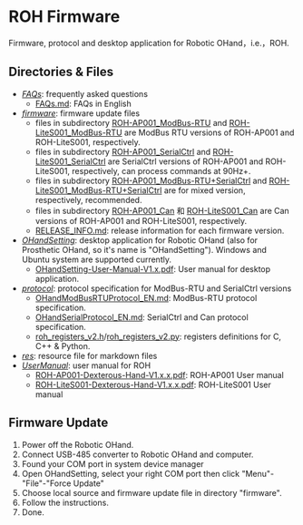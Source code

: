 # ROH Firmware

Firmware, protocol and desktop application for Robotic OHand，i.e.，ROH.

## Directories & Files

- *[FAQs](FAQs)*: frequently asked questions
  - [FAQs.md](FAQs/FAQs_EN.md): FAQs in English
- *[firmware](firmware)*: firmware update files
  - files in subdirectory [ROH-AP001_ModBus-RTU](firmware/ROH-AP001/ModBus-RTU) and [ROH-LiteS001_ModBus-RTU](firmware/ROH-LiteS001/ModBus-RTU) are ModBus RTU versions of ROH-AP001 and ROH-LiteS001, respectively.
  - files in subdirectory [ROH-AP001_SerialCtrl](firmware/ROH-AP001/SerialCtrl) and [ROH-LiteS001_SerialCtrl](firmware/ROH-LiteS001/SerialCtrl) are SerialCtrl versions of ROH-AP001 and ROH-LiteS001, respectively, can process commands at 90Hz+.
  - files in subdirectory [ROH-AP001_ModBus-RTU+SerialCtrl](firmware/ROH-AP001/ModBus-RTU+SerialCtrl) and [ROH-LiteS001_ModBus-RTU+SerialCtrl](firmware/ROH-AP001/ModBus-RTU+SerialCtrl) are for mixed version, respectively, recommended.
  - files in subdirectory [ROH-AP001_Can](firmware/ROH-AP001/Can) 和 [ROH-LiteS001_Can](firmware/ROH-LiteS001/Can) are Can versions of ROH-AP001 and ROH-LiteS001, respectively.
  - [RELEASE_INFO.md](firmware/RELEASE_INFO.md): release information for each firmware version.
- *[OHandSetting](OHandSetting)*: desktop application for Robotic OHand (also for Prosthetic OHand, so it's name is "OHandSetting"). Windows and Ubuntu system are supported currently.
  - [OHandSetting-User-Manual-V1.x.pdf](OHandSetting/OHandSetting-User-Manual-V1.1.pdf): User manual for desktop application.
- *[protocol](protocol)*: protocol specification for ModBus-RTU and SerialCtrl versions
  - [OHandModBusRTUProtocol_EN.md](protocol/OHandModBusRTUProtocol_EN.md): ModBus-RTU protocol specification.
  - [OHandSerialProtocol_EN.md](protocol/OHandSerialProtocol_EN.md): SerialCtrl and Can protocol specification.
  - [roh_registers_v2.h](protocol/roh_registers_v2.h)/[roh_registers_v2.py](protocol/roh_registers_v2.py): registers definitions for C, C++ & Python.
- *[res](res)*: resource file for markdown files
- *[UserManual](UserManual)*: user manual for ROH
  - [ROH-AP001-Dexterous-Hand-V1.x.x.pdf](UserManual/ROH-AP001-Dexterous-Hand-V1.0.4.pdf): ROH-AP001 User manual
  - [ROH-LiteS001-Dexterous-Hand-V1.x.x.pdf](UserManual/ROH-LiteS001-Dexterous-Hand-V1.0.3.pdf): ROH-LiteS001 User manual

## Firmware Update

1. Power off the Robotic OHand.
2. Connect USB-485 converter to Robotic OHand and computer.
3. Found your COM port in system device manager
4. Open OHandSetting, select your right COM port then click "Menu"-"File"-"Force Update"
5. Choose local source and firmware update file in directory "firmware".
6. Follow the instructions.
7. Done.
